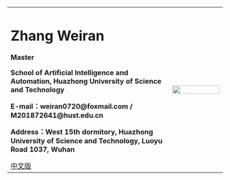 <div>
<table border="0">
  <tr>
    <td>
      <h1>Zhang Weiran</h1>
      <p><b>Master</b></p>
      <p><b>School of Artificial Intelligence and Automation, Huazhong University of Science and Technology</b></p>
      <p><b>E-mail：weiran0720@foxmail.com / M201872641@hust.edu.cn</b></p>
      <p><b>Address：West 15th dormitory, Huazhong University of Science and Technology, Luoyu Road 1037, Wuhan</b></p>
      <a href="/index.html">中文版</a>
    </td>
    <td width="25%">
      <img src="/zhengjianzhao.jpg" width="100%">
    </td>
  </tr>
</table>
</div>
